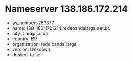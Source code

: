 # Nameserver 138.186.172.214

* as_number: 263877
* name: 138-186-172-214.redebandalarga.net.br.
* city: Carapicuiba
* country: BR
* organization: rede banda larga
* version: Unknown
* dnssec: false
